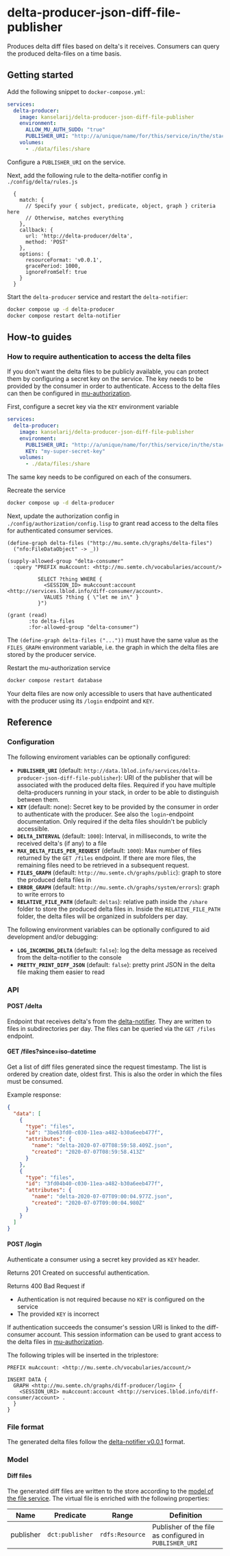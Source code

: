 # delta-producer-json-diff-file-publisher
Produces delta diff files based on delta's it receives. Consumers can query the produced delta-files on a time basis.

## Getting started
Add the following snippet to `docker-compose.yml`:

```yaml
services:
  delta-producer:
    image: kanselarij/delta-producer-json-diff-file-publisher
    environment:
      ALLOW_MU_AUTH_SUDO: "true"
      PUBLISHER_URI: "http://a/unique/name/for/this/service/in/the/stack"
    volumes:
      - ./data/files:/share
```

Configure a `PUBLISHER_URI` on the service.

Next, add the following rule to the delta-notifier config in `./config/delta/rules.js`

```
  {
    match: {
      // Specify your { subject, predicate, object, graph } criteria here
      // Otherwise, matches everything
    },
    callback: {
      url: 'http://delta-producer/delta',
      method: 'POST'
    },
    options: {
      resourceFormat: 'v0.0.1',
      gracePeriod: 1000,
      ignoreFromSelf: true
    }
  }
```

Start the `delta-producer` service and restart the `delta-notifier`:

``` bash
docker compose up -d delta-producer
docker compose restart delta-notifier
```

## How-to guides
### How to require authentication to access the delta files
If you don't want the delta files to be publicly available, you can protect them by configuring a secret key on the service. The key needs to be provided by the consumer in order to authenticate. Access to the delta files can then be configured in [mu-authorization](https://github.com/mu-semtech/sparql-parser).

First, configure a secret key via the `KEY` environment variable

``` yaml
services:
  delta-producer:
    image: kanselarij/delta-producer-json-diff-file-publisher
    environment:
      PUBLISHER_URI: "http://a/unique/name/for/this/service/in/the/stack"
      KEY: "my-super-secret-key"
    volumes:
      - ./data/files:/share

```

The same key needs to be configured on each of the consumers.

Recreate the service

``` bash
docker compose up -d delta-producer
```

Next, update the authorization config in `./config/authorization/config.lisp` to grant read access to the delta files for authenticated consumer services.

``` common-lisp
(define-graph delta-files ("http://mu.semte.ch/graphs/delta-files")
  ("nfo:FileDataObject" -> _))

(supply-allowed-group "delta-consumer"
  :query "PREFIX muAccount: <http://mu.semte.ch/vocabularies/account/>

          SELECT ?thing WHERE {
            <SESSION_ID> muAccount:account <http://services.lblod.info/diff-consumer/account>.
            VALUES ?thing { \"let me in\" }
          }")

(grant (read)
       :to delta-files
       :for-allowed-group "delta-consumer")
```

The `(define-graph delta-files ("..."))` must have the same value as the `FILES_GRAPH` environment variable, i.e. the graph in which the delta files are stored by the producer service.

Restart the mu-authorization service
``` bash
docker compose restart database
```

Your delta files are now only accessible to users that have authenticated with the producer using its `/login` endpoint and `KEY`.

## Reference
### Configuration
The following enviroment variables can be optionally configured:
* **`PUBLISHER_URI`** (default: `http://data.lblod.info/services/delta-producer-json-diff-file-publisher`): URI of the publisher that will be associated with the produced delta files. Required if you have multiple delta-producers running in your stack, in order to be able to distinguish between them.
* **`KEY`** (default: none): Secret key to be provided by the consumer in order to authenticate with the producer. See also the `login`-endpoint documentation. Only required if the delta files shouldn't be publicly accessible.
* **`DELTA_INTERVAL`** (default: `1000`): Interval, in milliseconds, to write the received delta's (if any) to a file
* **`MAX_DELTA_FILES_PER_REQUEST`** (default: `1000`): Max number of files returned by the `GET /files` endpoint. If there are more files, the remaining files need to be retrieved in a subsequent request.
* **`FILES_GRAPH`** (default: `http://mu.semte.ch/graphs/public`): graph to store the produced delta files in
* **`ERROR_GRAPH`** (default: `http://mu.semte.ch/graphs/system/errors`): graph to write errors to
* **`RELATIVE_FILE_PATH`** (default: `deltas`): relative path inside the `/share` folder to store the produced delta files in. Inside the `RELATIVE_FILE_PATH` folder, the delta files will be organized in subfolders per day.

The following environment variables can be optionally configured to aid development and/or debugging:
* **`LOG_INCOMING_DELTA`** (default: `false`): log the delta message as received from the delta-notifier to the console
* **`PRETTY_PRINT_DIFF_JSON`** (default: `false`): pretty print JSON in the delta file making them easier to read

### API
#### POST /delta
Endpoint that receives delta's from the [delta-notifier](https://github.com/mu-semtech/delta-notifier). They are written to files in subdirectories per day. The files can be queried via the `GET /files` endpoint.

#### GET /files?since=iso-datetime
Get a list of diff files generated since the request timestamp. The list is ordered by creation date, oldest first. This is also the order in which the files must be consumed.

Example response:
```json
{
  "data": [
    {
      "type": "files",
      "id": "3be63fd0-c030-11ea-a482-b30a6eeb477f",
      "attributes": {
        "name": "delta-2020-07-07T08:59:58.409Z.json",
        "created": "2020-07-07T08:59:58.413Z"
      }
    },
    {
      "type": "files",
      "id": "3fd04b40-c030-11ea-a482-b30a6eeb477f",
      "attributes": {
        "name": "delta-2020-07-07T09:00:04.977Z.json",
        "created": "2020-07-07T09:00:04.980Z"
      }
    }
  ]
}
```

#### POST /login
Authenticate a consumer using a secret key provided as `KEY` header.

Returns 201 Created on successful authentication.

Returns 400 Bad Request if
- Authentication is not required because no `KEY` is configured on the service
- The provided `KEY` is incorrect

If authentication succeeds the consumer's session URI is linked to the diff-consumer account. This session information can be used to grant access to the delta files in [mu-authorization](https://github.com/mu-semtech/sparql-parser).

The following triples will be inserted in the triplestore:

``` sparql
PREFIX muAccount: <http://mu.semte.ch/vocabularies/account/>

INSERT DATA {
  GRAPH <http://mu.semte.ch/graphs/diff-producer/login> {
    <SESSION_URI> muAccount:account <http://services.lblod.info/diff-consumer/account> .
  }
}
```

### File format
The generated delta files follow the [delta-notifier v0.0.1](https://github.com/mu-semtech/delta-notifier#v001) format.

### Model
#### Diff files
The generated diff files are written to the store according to the [model of the file service](https://github.com/mu-semtech/file-service#resources). The virtual file is enriched with the following properties:

| Name      | Predicate       | Range           | Definition                                                                                                                    |
|-----------|-----------------|-----------------|-------------------------------------------------------------------------------------------------------------------------------|
| publisher | `dct:publisher` | `rdfs:Resource` | Publisher of the file as configured in `PUBLISHER_URI` |
